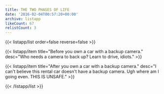 ```yaml
---
title: THE TWO PHASES OF LIFE
date: '2016-02-04T00:57:20+00:00'
archive: listapp
likeCount: 67
relistCount: 3
---
```


{{< listapp/list order=false reverse=false >}}

   {{< listapp/item title="Before you own a car with a backup camera."
      desc="Who needs a camera to back up? Learn to drive, idiots." >}}

   {{< listapp/item title="After you own a car with a backup camera."
      desc="I can't believe this rental car doesn't have a backup camera. Ugh where am I going even. THIS IS UNSAFE." >}}

{{< /listapp/list >}}
